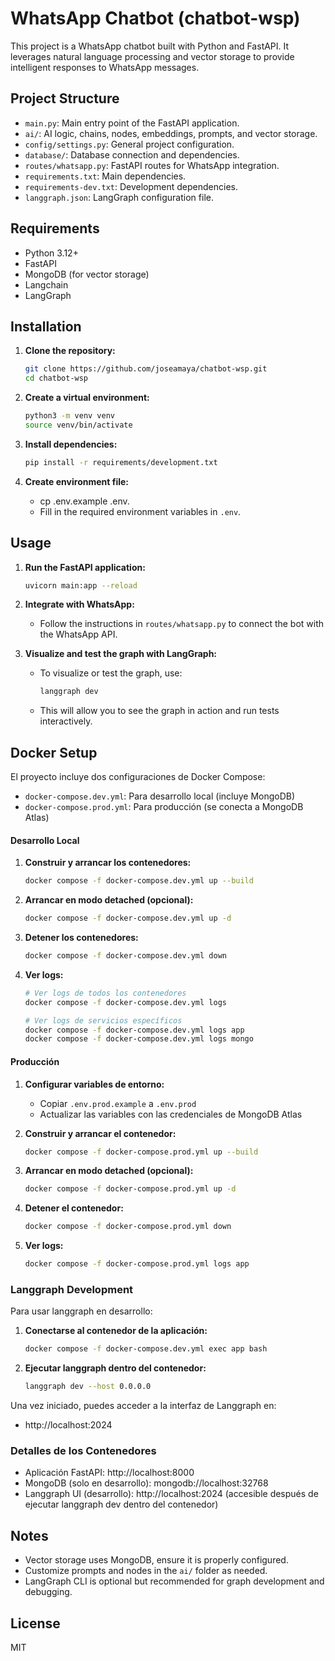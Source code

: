 # WhatsApp Chatbot (chatbot-wsp)

This project is a WhatsApp chatbot built with Python and FastAPI. It leverages natural language processing and vector storage to provide intelligent responses to WhatsApp messages.

## Project Structure

- `main.py`: Main entry point of the FastAPI application.
- `ai/`: AI logic, chains, nodes, embeddings, prompts, and vector storage.
- `config/settings.py`: General project configuration.
- `database/`: Database connection and dependencies.
- `routes/whatsapp.py`: FastAPI routes for WhatsApp integration.
- `requirements.txt`: Main dependencies.
- `requirements-dev.txt`: Development dependencies.
- `langgraph.json`: LangGraph configuration file.

## Requirements

- Python 3.12+
- FastAPI
- MongoDB (for vector storage)
- Langchain
- LangGraph

## Installation

1. **Clone the repository:**
   ```bash
   git clone https://github.com/joseamaya/chatbot-wsp.git
   cd chatbot-wsp
   ```

2. **Create a virtual environment:**
   ```bash
   python3 -m venv venv
   source venv/bin/activate
   ```

3. **Install dependencies:**
   ```bash
   pip install -r requirements/development.txt
   ```

4. **Create environment file:**
   - cp .env.example .env.
   - Fill in the required environment variables in `.env`.

## Usage

1. **Run the FastAPI application:**
   ```bash
   uvicorn main:app --reload
   ```

2. **Integrate with WhatsApp:**
   - Follow the instructions in `routes/whatsapp.py` to connect the bot with the WhatsApp API.

3. **Visualize and test the graph with LangGraph:**
   - To visualize or test the graph, use:
     ```bash
     langgraph dev
     ```
   - This will allow you to see the graph in action and run tests interactively.

## Docker Setup

El proyecto incluye dos configuraciones de Docker Compose:
- `docker-compose.dev.yml`: Para desarrollo local (incluye MongoDB)
- `docker-compose.prod.yml`: Para producción (se conecta a MongoDB Atlas)

#### Desarrollo Local

1. **Construir y arrancar los contenedores:**
   ```bash
   docker compose -f docker-compose.dev.yml up --build
   ```

2. **Arrancar en modo detached (opcional):**
   ```bash
   docker compose -f docker-compose.dev.yml up -d
   ```

3. **Detener los contenedores:**
   ```bash
   docker compose -f docker-compose.dev.yml down
   ```

4. **Ver logs:**
   ```bash
   # Ver logs de todos los contenedores
   docker compose -f docker-compose.dev.yml logs

   # Ver logs de servicios específicos
   docker compose -f docker-compose.dev.yml logs app
   docker compose -f docker-compose.dev.yml logs mongo
   ```

#### Producción

1. **Configurar variables de entorno:**
   - Copiar `.env.prod.example` a `.env.prod`
   - Actualizar las variables con las credenciales de MongoDB Atlas

2. **Construir y arrancar el contenedor:**
   ```bash
   docker compose -f docker-compose.prod.yml up --build
   ```

3. **Arrancar en modo detached (opcional):**
   ```bash
   docker compose -f docker-compose.prod.yml up -d
   ```

4. **Detener el contenedor:**
   ```bash
   docker compose -f docker-compose.prod.yml down
   ```

5. **Ver logs:**
   ```bash
   docker compose -f docker-compose.prod.yml logs app
   ```

### Langgraph Development

Para usar langgraph en desarrollo:

1. **Conectarse al contenedor de la aplicación:**
   ```bash
   docker compose -f docker-compose.dev.yml exec app bash
   ```

2. **Ejecutar langgraph dentro del contenedor:**
   ```bash
   langgraph dev --host 0.0.0.0
   ```

Una vez iniciado, puedes acceder a la interfaz de Langgraph en:
- http://localhost:2024

### Detalles de los Contenedores
- Aplicación FastAPI: http://localhost:8000
- MongoDB (solo en desarrollo): mongodb://localhost:32768
- Langgraph UI (desarrollo): http://localhost:2024 (accesible después de ejecutar langgraph dev dentro del contenedor)

## Notes

- Vector storage uses MongoDB, ensure it is properly configured.
- Customize prompts and nodes in the `ai/` folder as needed.
- LangGraph CLI is optional but recommended for graph development and debugging.

## License

MIT
